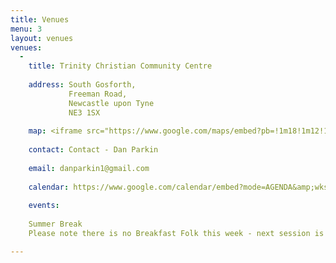 ```yaml
---
title: Venues
menu: 3
layout: venues
venues:
  -
    title: Trinity Christian Community Centre
     
    address: South Gosforth, 
             Freeman Road, 
             Newcastle upon Tyne 
             NE3 1SX 
    
    map: <iframe src="https://www.google.com/maps/embed?pb=!1m18!1m12!1m3!1d2288.1328034096946!2d-1.5998803502708683!3d55.00583707415856!2m3!1f0!2f0!3f0!3m2!1i1024!2i768!4f13.1!3m3!1m2!1s0x0000000000000000%3A0x3070a3508c2b4bcb!2sTrinity+Christian+Community+Centre!5e0!3m2!1sen!2suk!4v1429777602114" width="600" height="410" frameborder="0" style="border:0"></iframe>
    
    contact: Contact - Dan Parkin
    
    email: danparkin1@gmail.com
    
    calendar: https://www.google.com/calendar/embed?mode=AGENDA&amp;wkst=1&amp;bgcolor=%23FFFFFF&amp;src=fat2macdbf2frk2kbld1p9qj3g@group.calendar.google.com&amp;color=%23B1365F&amp;ctz=Europe%2FLondon"
    
    events:
  
    Summer Break
    Please note there is no Breakfast Folk this week - next session is Saturday September 5th

---
```

